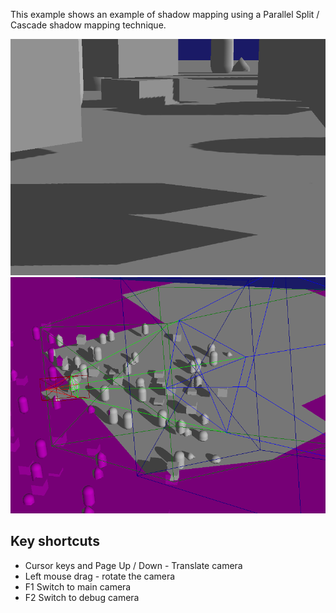 This example shows an example of shadow mapping using a Parallel Split / Cascade shadow mapping technique.

![Shadows](shadows1.png)
![Shadow Debug Camera](shadows2.png)

Key shortcuts
-------------

* Cursor keys and Page Up / Down - Translate camera
* Left mouse drag - rotate the camera
* F1 Switch to main camera
* F2 Switch to debug camera

